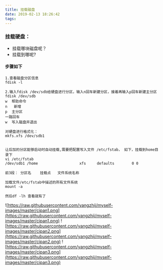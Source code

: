 ```yaml
---
title: 挂载磁盘
date: 2019-02-13 18:26:42
tags:
---
```

### 挂载硬盘：
* 挂载哪块磁盘呢？
* 挂载到哪呢?

#### 步骤如下
```
1.查看磁盘分区信息
fdisk -l

2.输入fdisk /dev/sdb给硬盘进行分区，输入n回车新建分区，接着再输入p回车新建主分区
fdisk /dev/sdb
w  帮助命令
n   新增
p  主分区
一路回车
w  写入磁盘并退出

对硬盘进行格式化：
mkfs.xfs /dev/sdb1            


让后加的分区能够启动时自动挂载,需要把配置写入文件 /etc/fstab， 如下，挂载到home目录下
vi /etc/fstab 
/dev/sdb1 /home                   xfs     defaults        0 0

前3段： 分区名    挂载点   文件系统名称   

加载文件/etc/fstab中描述的所有文件系统
mount -a     

然后df -lh 查看就有了
```
![https://raw.githubusercontent.com/yangzhij/myself-images/master/cipan1.png](https://raw.githubusercontent.com/yangzhij/myself-images/master/cipan1.png)
![https://raw.githubusercontent.com/yangzhij/myself-images/master/cipan2.png](https://raw.githubusercontent.com/yangzhij/myself-images/master/cipan2.png)
![https://raw.githubusercontent.com/yangzhij/myself-images/master/cipan3.png](https://raw.githubusercontent.com/yangzhij/myself-images/master/cipan3.png)